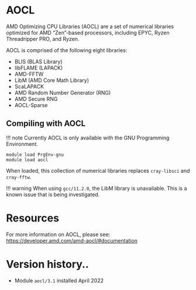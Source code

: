 # AOCL

AMD Optimizing CPU Libraries (AOCL) are a set of numerical libraries optimized for AMD “Zen”-based processors, including EPYC, Ryzen Threadripper PRO, and Ryzen.

AOCL is comprised of the following eight libraries:
- BLIS (BLAS Library)
- libFLAME (LAPACK)
- AMD-FFTW
- LibM (AMD Core Math Library)
- ScaLAPACK
- AMD Random Number Generator (RNG)
- AMD Secure RNG
- AOCL-Sparse

## Compiling with AOCL

!!! note
    Currently AOCL is only available with the GNU Programming Environment.

```
module load PrgEnv-gnu
module load aocl
```

When loaded, this collection of numerical libraries replaces ```cray-libsci``` and ```cray-fftw```.

!!! warning
    When using ```gcc/11.2.0```, the LibM library is unavailable. This is a known issue that is being investigated.  

# Resources  

For more information on AOCL, please see: https://developer.amd.com/amd-aocl/#documentation 

# Version history..
- Module `aocl/3.1` installed April 2022
